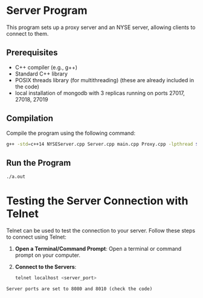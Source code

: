 # Server Program

This program sets up a proxy server and an NYSE server, allowing clients to connect to them.

## Prerequisites

- C++ compiler (e.g., g++)
- Standard C++ library
- POSIX threads library (for multithreading)
(these are already included in the code)
- local installation of mongodb with 3 replicas running on ports 27017, 27018, 27019

## Compilation

Compile the program using the following command:

```bash
g++ -std=c++14 NYSEServer.cpp Server.cpp main.cpp Proxy.cpp -lpthread $(pkg-config --cflags --libs libmongocxx)
```

## Run the Program
```bash
./a.out
```

# Testing the Server Connection with Telnet

Telnet can be used to test the connection to your server. Follow these steps to connect using Telnet:

1. **Open a Terminal/Command Prompt**: Open a terminal or command prompt on your computer.

2. **Connect to the Servers**:
   ```bash
   telnet localhost <server_port>
```
Server ports are set to 8080 and 8010 (check the code)